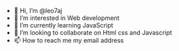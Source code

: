 - 👋 Hi, I’m @leo7aj
- 👀 I’m interested in Web development
- 🌱 I’m currently learning JavaScript 
- 💞️ I’m looking to collaborate on Html css and Javascript
- 📫 How to reach me my email address

<!---
leo7aj is a ✨ special ✨ repository because its `README.md` (this file) appears on your GitHub profile.
You can click the Preview link to take a look at your changes.
--->
